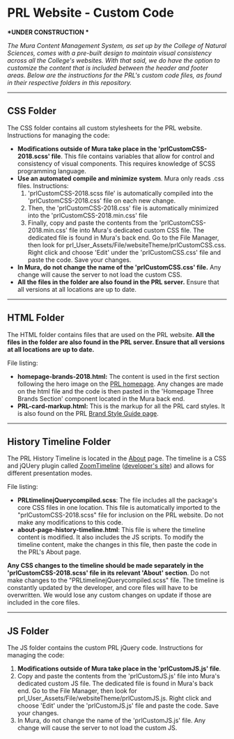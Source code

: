 # PRL Website - Custom Code
<p><strong>*UNDER CONSTRUCTION *</strong> </p>
<p><em>The Mura Content Management System, as set up by the College of Natural Sciences, comes with a pre-built design to maintain visual consistency across all the College's websites. With that said, we do have the option to customize the content that is included between the header and footer areas. Below are the instructions for the PRL's custom code files, as found in their respective folders in this repository.</em></p>
<hr>
<h2>CSS Folder</h2>
<p>The CSS folder contains all custom stylesheets for the PRL website. Instructions for managing the code:</p>
<ul>
  <li><strong>Modifications outside of Mura take place in the 'prlCustomCSS-2018.scss' file</strong>. This file contains variables that allow for control and consistency of visual components. This requires knowledge of SCSS programming language.</li>
  <li> <strong>Use an automated compile and minimize system</strong>. Mura only reads .css files. Instructions:
    <ol>
      <li>'prlCustomCSS-2018.scss file' is automatically compiled into the 'prlCustomCSS-2018.css' file on each new change.</li>
      <li>Then, the 'prlCustomCSS-2018.css' file is automatically minimized into the 'prlCustomCSS-2018.min.css' file</li>
      <li> Finally, copy and paste the contents from the 'prlCustomCSS-2018.min.css' file into Mura's dedicated custom CSS file. The dedicated file is found in Mura's back end. Go to the File Manager, then look for prl_User_Assets/File/websiteTheme/prlCustomCSS.css. Right click and choose 'Edit' under the 'prlCustomCSS.css' file and paste the code. Save your changes.</li>
    </ol>
  <li><strong>In Mura, do not change the name of the 'prlCustomCSS.css' file.</strong> Any change will cause the server to not load the custom CSS.</li>
  <li><strong>All the files in the folder are also found in the PRL server.</strong> Ensure that all versions at all locations are up to date.
</ul>
<hr>
<h2>HTML Folder</h2>
<p> The HTML folder contains files that are used on the PRL website. <strong>All the files in the folder are also found in the PRL server. Ensure that all versions at all locations are up to date.</strong></p>
<p>File listing:</p>
<ul>
  <li><strong>homepage-brands-2018.html:</strong> The content is used in the first section following the hero image on the <a href="https://prl.natsci.msu.edu/">PRL homepage</a>. Any changes are made on the html file and the code is then pasted in the 'Homepage Three Brands Section' component located in the Mura back end.</li>
  <li><strong>PRL-card-markup.html:</strong> This is the markup for all the PRL card styles. It is also found on the PRL <a href="https://prl.natsci.msu.edu/about/internal-resources/brand-style-guide/">Brand Style Guide page</a>.
  </li>
</ul>
<hr>
<h2>History Timeline Folder</h2>
<p> The PRL History Timeline is located in the <a href="https://prl.natsci.msu.edu/about/">About</a> page. The timeline is a CSS and jQUery plugin called <a href="http://preview.codecanyon.net/item/zoomtimeline-css-timeline-pack/full_screen_preview/16918891?_ga=2.76863253.1076320330.1529523907-713049933.1525180595">ZoomTimeline</a> (<a href="http://digitalzoomstudio.net/">developer's site</a>) and allows for different presentation modes. </p>
<p>File listing:</p>
<ul>
  <li><strong>PRLtimelinejQuerycompiled.scss</strong>: The file includes all the package's core CSS files in one location. This file is automatically imported to the "prlCustomCSS-2018.scss" file for inclusion on the PRL website. Do not make any modifications to this code.</li>
  <li><strong>about-page-history-timeline.html</strong>: This file is where the timeline content is modified. It also includes the JS scripts. To modify the timeline content, make the changes in this file, then paste the code in the PRL's About page.</li>
  </ul>
 <p> <strong>Any CSS changes to the timeline should be made separately in the 'prlCustomCSS-2018.scss' file in its relevant 'About' section</strong>. Do not make changes to the "PRLtimelinejQuerycompiled.scss" file. The timeline is constantly updated by the developer, and core files will have to be overwritten. We would lose any custom changes on update if those are included in the core files.</p>
 <hr>
<h2>JS Folder</h2>
<p>The JS folder contains the custom PRL jQuery code. Instructions for managing the code:</p>
<ol>
  <li><strong>Modifications outside of Mura take place in the 'prlCustomJS.js' file</strong>.</li>
  <li>Copy and paste the contents from the 'prlCustomJS.js' file into Mura's dedicated custom JS file. The dedicated file is found in Mura's back end. Go to the File Manager, then look for prl_User_Assets/File/websiteTheme/prlCustomJS.js. Right click and choose 'Edit' under the 'prlCustomJS.js' file and paste the code. Save your changes.</li>
  <li>In Mura, do not change the name of the 'prlCustomJS.js' file. Any change will cause the server to not load the custom JS.</li>
  </ol>
